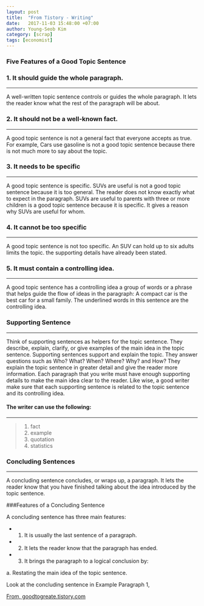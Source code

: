 ```yaml
---
layout: post
title:  "From Tistory - Writing"
date:   2017-11-03 15:48:00 +07:00
author: Young-Seob Kim
category: [scrap]
tags: [economist]
---
```


### Five Features of a Good Topic Sentence


### 1. It should guide the whole paragraph.
---
A well-written topic sentence controls or guides the whole paragraph. It lets the reader know what the rest of the paragraph will be about.

### 2. It should not be a well-known fact.
---
A good topic sentence is not a general fact that everyone accepts as true. For example, Cars use gasoline is not a good topic sentence because there is not much more to say about the topic.

### 3. It needs to be specific
---
A good topic sentence is specific. SUVs are useful is not a good topic sentence because it is too general. The reader does not know exactly what to expect in the paragraph. SUVs are useful to parents with three or more children is a good topic sentence because it is specific. It gives a reason why SUVs are useful for whom.

### 4. It cannot be too specific
---
A good topic sentence is not too specific. An SUV can hold up to six adults limits the topic. the supporting details have already been stated. 

### 5. It must contain a controlling idea.
---
A good topic sentence has a controlling idea a group of words or a phrase that helps guide the flow of ideas in the paragraph: A compact car is the best car for a small family. The underlined words in this sentence are the controlling idea.

### Supporting Sentence
---
Think of supporting sentences as helpers for the topic sentence. They describe, explain, clarify, or give examples of the main idea in the topic sentence. Supporting sentences support and explain the topic. They answer questions such as Who? What? When? Where? Why? and How? They explain the topic sentence in greater detail and give the reader more information.
Each paragraph that you write must have enough supporting details to make the main idea clear to the reader. Like wise, a good writer make sure that each supporting sentence is related to the topic sentence and its controlling idea. 

#### The writer can use the following:
---
> 1. fact
> 2. example
> 3. quotation
> 4. statistics 

### Concluding Sentences
---
A concluding sentence concludes, or wraps up, a paragraph. It lets the reader know that you have finished talking about the idea introduced by the topic sentence.



###Features of a Concluding Sentence

A concluding sentence has three main features:
* 1) It is usually the last sentence of a paragraph.
* 2) It lets the reader know that the paragraph has ended.
* 3) It brings the paragraph to a logical conclusion by:

a. Restating the main idea of the topic sentence.

 Look at the concluding sentence in Example Paragraph 1,



[From, goodtogreate.tistory.com](http://goodtogreate.tistory.com/entry/영어-작문-규칙) 

